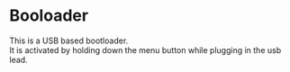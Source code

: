 # Booloader
This is a USB based bootloader.  
It is activated by holding down the menu button
while plugging in the usb lead.
